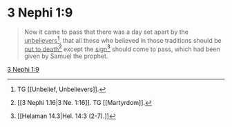 # 3 Nephi 1:9

> Now it came to pass that there was a day set apart by the <u>unbelievers</u>[^a], that all those who believed in those traditions should be <u>put to death</u>[^b] except the <u>sign</u>[^c] should come to pass, which had been given by Samuel the prophet.

[3 Nephi 1:9](https://www.churchofjesuschrist.org/study/scriptures/bofm/3-ne/1?lang=eng&id=p9#p9)


[^a]: TG [[Unbelief, Unbelievers]].
[^b]: [[3 Nephi 1.16|3 Ne. 1:16]]. TG [[Martyrdom]].
[^c]: [[Helaman 14.3|Hel. 14:3 (2-7).]]

